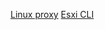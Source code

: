 [Linux proxy](https://danielemurrau.github.io/Linux_Proxy)
[Esxi CLI](https://danielemurrau.github.io/esxi-cli_commands)

